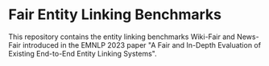 # Fair Entity Linking Benchmarks

This repository contains the entity linking benchmarks Wiki-Fair and News-Fair introduced in the EMNLP 2023 paper "A Fair and In-Depth Evaluation of Existing End-to-End Entity Linking Systems".
